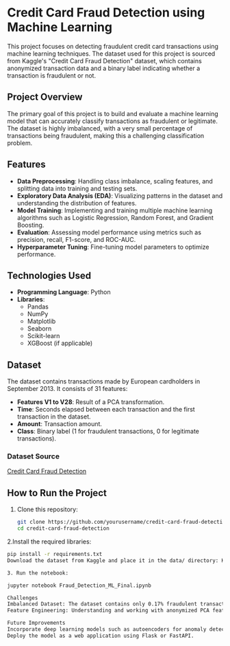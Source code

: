 # Credit Card Fraud Detection using Machine Learning

This project focuses on detecting fraudulent credit card transactions using machine learning techniques. The dataset used for this project is sourced from Kaggle's "Credit Card Fraud Detection" dataset, which contains anonymized transaction data and a binary label indicating whether a transaction is fraudulent or not.

## Project Overview

The primary goal of this project is to build and evaluate a machine learning model that can accurately classify transactions as fraudulent or legitimate. The dataset is highly imbalanced, with a very small percentage of transactions being fraudulent, making this a challenging classification problem.

## Features

- **Data Preprocessing**: Handling class imbalance, scaling features, and splitting data into training and testing sets.
- **Exploratory Data Analysis (EDA)**: Visualizing patterns in the dataset and understanding the distribution of features.
- **Model Training**: Implementing and training multiple machine learning algorithms such as Logistic Regression, Random Forest, and Gradient Boosting.
- **Evaluation**: Assessing model performance using metrics such as precision, recall, F1-score, and ROC-AUC.
- **Hyperparameter Tuning**: Fine-tuning model parameters to optimize performance.

## Technologies Used

- **Programming Language**: Python
- **Libraries**:
  - Pandas
  - NumPy
  - Matplotlib
  - Seaborn
  - Scikit-learn
  - XGBoost (if applicable)

## Dataset

The dataset contains transactions made by European cardholders in September 2013. It consists of 31 features:
- **Features V1 to V28**: Result of a PCA transformation.
- **Time**: Seconds elapsed between each transaction and the first transaction in the dataset.
- **Amount**: Transaction amount.
- **Class**: Binary label (1 for fraudulent transactions, 0 for legitimate transactions).

### Dataset Source
[Credit Card Fraud Detection](https://www.kaggle.com/datasets/mlg-ulb/creditcardfraud)

## How to Run the Project

1. Clone this repository:
   ```bash
   git clone https://github.com/yourusername/credit-card-fraud-detection.git
   cd credit-card-fraud-detection
2.Install the required libraries:

   ```bash
pip install -r requirements.txt
Download the dataset from Kaggle and place it in the data/ directory: Kaggle Dataset Link: https://www.kaggle.com/datasets/mlg-ulb/creditcardfraud

3. Run the notebook:

jupyter notebook Fraud_Detection_ML_Final.ipynb

Challenges
Imbalanced Dataset: The dataset contains only 0.17% fraudulent transactions, requiring careful handling of class imbalance.
Feature Engineering: Understanding and working with anonymized PCA features.

Future Improvements
Incorporate deep learning models such as autoencoders for anomaly detection.
Deploy the model as a web application using Flask or FastAPI.
